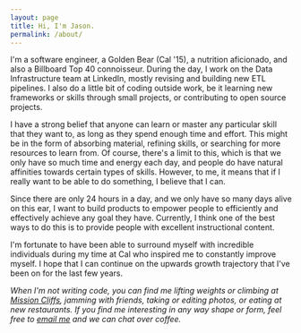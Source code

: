 ```yaml
---
layout: page
title: Hi, I'm Jason.
permalink: /about/
---
```

I'm a software engineer, a Golden Bear (Cal '15), a nutrition aficionado, and also a Billboard Top 40 connoisseur.  During the day, I work on the Data Infrastructure team at LinkedIn, mostly revising and building new ETL pipelines.  I also do a little bit of coding outside work, be it learning new frameworks or skills through small projects, or contributing to open source projects.

I have a strong belief that anyone can learn or master any particular skill that they want to, as long as they spend enough time and effort.  This might be in the form of absorbing material, refining skills, or searching for more resources to learn from.  Of course, there's a limit to this, which is that we only have so much time and energy each day, and people do have natural affinities towards certain types of skills.  However, to me, it means that if I really want to be able to do something, I believe that I can.

Since there are only 24 hours in a day, and we only have so many days alive on this ear, I want to build products to empower people to efficiently and effectively achieve any goal they have.  Currently, I think one of the best ways to do this is to provide people with excellent instructional content.

I'm fortunate to have been able to surround myself with incredible individuals during my time at Cal who inspired me to constantly improve myself.  I hope that I can continue on the upwards growth trajectory that I've been on for the last few years.

_When I'm not writing code, you can find me lifting weights or climbing at [Mission Cliffs](https://touchstoneclimbing.com/mission-cliffs/), jamming with friends, taking or editing photos, or eating at new restaurants.  If you find me interesting in any way shape or form, feel free to [email me](mailto:jason.j.won@gmail.com) and we can chat over coffee._

